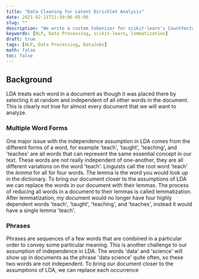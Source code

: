 ```yaml
---
title: "Data Cleaning for Latent Dirichlet Analysis"
date: 2021-02-21T11:39:06-05:00
slug: ""
description: "We write a custom tokenizer for scikit-learn's CountVectorizer that implements lemmatization with parts of speach tagging."
keywords: [NLP, Data Processing, scikit-learn, lemmatization]
draft: true
tags: [NLP, Data Processing, DataJobs]
math: false
toc: false
---
```



## Background

LDA treats each word in a document as though it was placed there by selecting it at random and independent of all other words in the document.
This is clearly not true for almost every document that we will want to analyze.

### Multiple Word Forms
One major issue with the independence assumption in LDA comes from the different forms of a word, for example 'teach', 'taught', 'teaching', and 'teaches' are all words that can represent the same essential concept in our text.
These words are not really independent of one-another, they are all different variations on the word 'teach'.
Linguists call the root word 'teach' the _lemma_ for all for four words.
The lemma is the word you would look up in the dictionary.
To bring our document closer to the assumptions of LDA we can replace the words in our document with their lemmas.
The process of reducing all words in a document to their lemmas is called lemmatization.
After lemmatization, my document would no longer have four highly dependent words 'teach', 'taught', 'teaching', and 'teaches', instead it would have a single lemma 'teach'.

### Phrases

Phrases are sequences of a few words that are combined in a particular order to convey some particular meaning.
This is another challenge to our assumption of independence in LDA. 
The words 'data' and 'science' will show up in documents as the phrase 'data science' quite often, so these two words are not independent.
To bring our document closer to the assumptions of LDA, we can replace each occurrence
